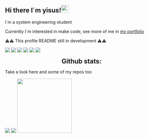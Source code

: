 ## Hi there I´m  yisus!<img src="https://media.giphy.com/media/hvRJCLFzcasrR4ia7z/giphy.gif" width="25px">

I´m a system engineering student

Currently I´m interested in make code, see more of me in [my portfolio](https://yisusmurcia.github.io/portafolio/)

⚠️⚠️
This profile README still in development
⚠️⚠️


<img src="https://img.shields.io/badge/python-3670A0?style=for-the-badge&logo=python&logoColor=ffdd54"></img>
<img src="https://img.shields.io/badge/javascript-%23323330.svg?style=for-the-badge&logo=javascript&logoColor=%23F7DF1E">
<img src="https://img.shields.io/badge/java-%23ED8B00.svg?style=for-the-badge&logo=java&logoColor=white">
<img src="https://img.shields.io/badge/c++-%2300599C.svg?style=for-the-badge&logo=c%2B%2B&logoColor=white">
<img src="https://img.shields.io/badge/html5-%23E34F26.svg?style=for-the-badge&logo=html5&logoColor=white">
<img src="https://img.shields.io/badge/css3-%231572B6.svg?style=for-the-badge&logo=css3&logoColor=white">


 <h2 align="center" style="margin: 5px 10px;">Github stats:</h2>

 Take a look here and some of my repos too

[![](https://github-readme-stats.vercel.app/api?username=yisusMurcia&show_icons=true&theme=tokyonight&hide_border=true&locale=en)](https://github.com/yisusMurcia)
[![](https://github-readme-streak-stats.herokuapp.com/?user=yisusMurcia&theme=tokyonight&hide_border=false)](https://github.com/yisusMurcia)
<img height="180em" src="https://github-readme-stats-eight-theta.vercel.app/api/top-langs/?username=yisusMurcia&layout=compact&langs_count=8&theme=tokyonight" style="border: none;"/>

</div>
 

<!--
**yisusMurcia/yisusMurcia** is a ✨ _special_ ✨ repository because its `README.md` (this file) appears on your GitHub profile.

Here are some ideas to get you started:

- 🔭 I’m currently working on ...
- 🌱 I’m currently learning ...
- 👯 I’m looking to collaborate on ...
- 🤔 I’m looking for help with ...
- 💬 Ask me about ...
- 📫 How to reach me: ...
- 😄 Pronouns: ...
- ⚡ Fun fact: ...
-->
